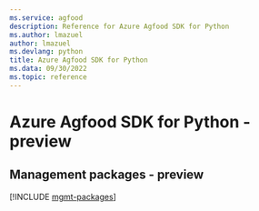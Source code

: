 ```yaml
---
ms.service: agfood
description: Reference for Azure Agfood SDK for Python
ms.author: lmazuel
author: lmazuel
ms.devlang: python
title: Azure Agfood SDK for Python
ms.data: 09/30/2022
ms.topic: reference
---
```

# Azure Agfood SDK for Python - preview

## Management packages - preview
[!INCLUDE [mgmt-packages](agfood-mgmt-index.md)]